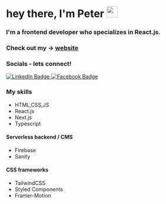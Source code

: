 <h1>
  hey there, I'm Peter
  <img src="https://media.giphy.com/media/hvRJCLFzcasrR4ia7z/giphy.gif" width="30px"/>
</h1>
 
 
### I'm a frontend developer who specializes in React.js.
 

<!--
**PeterEriksson/PeterEriksson** is a ✨ _special_ ✨ repository because its `README.md` (this file) appears on your GitHub profile.

Here are some ideas to get you started:

- 🔭 I’m currently working on ...
- 🌱 I’m currently learning ...
- 👯 I’m looking to collaborate on ...
- 🤔 I’m looking for help with ...
- 💬 Ask me about ...
- 📫 How to reach me: ...
- 😄 Pronouns: ...
- ⚡ Fun fact: ...
-->
  
### Check out my -> [website](https://petere-portfolio-2.vercel.app/) 

### Socials - lets connect!

<div id="badges">
  <a href="https://www.linkedin.com/in/peter-eriksson-13b8b1120/">
    <img src="https://img.shields.io/badge/LinkedIn-blue?style=for-the-badge&logo=linkedin&logoColor=white" alt="LinkedIn Badge"/>
  </a>
   
  </a>
  <a href="https://www.facebook.com/peter.eriksson.986/">
   <img src="https://img.shields.io/badge/Facebook-1877F2?style=for-the-badge&logo=facebook&logoColor=white" alt="Facebook Badge"  />
  </a>
</div>
 
### My skills
- HTML,CSS,JS
- React.js
- Next.js
- Typescript

#### Serverless backend / CMS
- Firebase
- Sanity

#### CSS frameworks
- TailwindCSS
- Styled Components
- Framer-Motion

